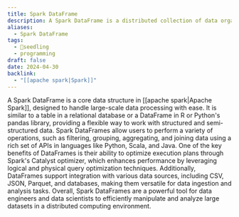 ```yaml
---
title: Spark DataFrame
description: A Spark DataFrame is a distributed collection of data organized into named columns, similar to a table in a relational database or a data frame in R or Python's pandas library.
aliases:
  - Spark DataFrame
tags:
  - 🌱seedling
  - programming
draft: false
date: 2024-04-30
backlink:
  - "[[apache spark|Spark]]"
---
```


A Spark DataFrame is a core data structure in [[apache spark|Apache Spark]], designed to handle large-scale data processing with ease. It is similar to a table in a relational database or a DataFrame in R or Python's pandas library, providing a flexible way to work with structured and semi-structured data. Spark DataFrames allow users to perform a variety of operations, such as filtering, grouping, aggregating, and joining data using a rich set of APIs in languages like Python, Scala, and Java. One of the key benefits of DataFrames is their ability to optimize execution plans through Spark's Catalyst optimizer, which enhances performance by leveraging logical and physical query optimization techniques. Additionally, DataFrames support integration with various data sources, including CSV, JSON, Parquet, and databases, making them versatile for data ingestion and analysis tasks. Overall, Spark DataFrames are a powerful tool for data engineers and data scientists to efficiently manipulate and analyze large datasets in a distributed computing environment.